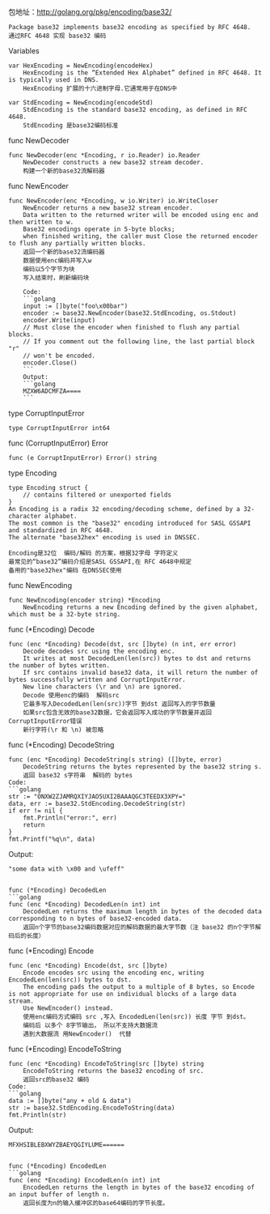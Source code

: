 包地址：http://golang.org/pkg/encoding/base32/
```golang
Package base32 implements base32 encoding as specified by RFC 4648.
通过RFC 4648 实现 base32 编码
```

Variables
```golang
var HexEncoding = NewEncoding(encodeHex)
	HexEncoding is the “Extended Hex Alphabet” defined in RFC 4648. It is typically used in DNS.
	HexEncoding 扩展的十六进制字母.它通常用于在DNS中
```

```golang
var StdEncoding = NewEncoding(encodeStd)
	StdEncoding is the standard base32 encoding, as defined in RFC 4648.
	StdEncoding 是base32编码标准
```

func NewDecoder
```golang
func NewDecoder(enc *Encoding, r io.Reader) io.Reader
	NewDecoder constructs a new base32 stream decoder.
	构建一个新的base32流解码器
```

func NewEncoder
```golang
func NewEncoder(enc *Encoding, w io.Writer) io.WriteCloser
	NewEncoder returns a new base32 stream encoder. 
	Data written to the returned writer will be encoded using enc and then written to w. 
	Base32 encodings operate in 5-byte blocks; 
	when finished writing, the caller must Close the returned encoder to flush any partially written blocks.
	返回一个新的base32流编码器
	数据使用enc编码并写入w
	编码以5个字节为块
	写入结束时，刷新编码块
	
	Code:
	```golang
	input := []byte("foo\x00bar")
	encoder := base32.NewEncoder(base32.StdEncoding, os.Stdout)
	encoder.Write(input)
	// Must close the encoder when finished to flush any partial blocks.
	// If you comment out the following line, the last partial block "r"
	// won't be encoded.
	encoder.Close()
	```
	Output:
	```golang
	MZXW6ADCMFZA====
	```
```

type CorruptInputError
```golang
type CorruptInputError int64
```

func (CorruptInputError) Error
```golang
func (e CorruptInputError) Error() string
```

type Encoding
```golang
type Encoding struct {
    // contains filtered or unexported fields
}
An Encoding is a radix 32 encoding/decoding scheme, defined by a 32-character alphabet. 
The most common is the "base32" encoding introduced for SASL GSSAPI and standardized in RFC 4648. 
The alternate "base32hex" encoding is used in DNSSEC.

Encoding是32位  编码/解码 的方案，根据32字母 字符定义
最常见的“base32”编码介绍是SASL GSSAPI,在 RFC 4648中规定
备用的"base32hex"编码 在DNSSEC使用
```

func NewEncoding
```golang
func NewEncoding(encoder string) *Encoding
	NewEncoding returns a new Encoding defined by the given alphabet, which must be a 32-byte string.
```

func (*Encoding) Decode
```golang
func (enc *Encoding) Decode(dst, src []byte) (n int, err error)
	Decode decodes src using the encoding enc. 
	It writes at most DecodedLen(len(src)) bytes to dst and returns the number of bytes written. 
	If src contains invalid base32 data, it will return the number of bytes successfully written and CorruptInputError. 
	New line characters (\r and \n) are ignored.
	Decode 使用enc的编码  解码src
	它最多写入DecodedLen(len(src))字节 到dst 返回写入的字节数量
	如果src包含无效的base32数据，它会返回写入成功的字节数量并返回CorruptInputError错误
	新行字符(\r 和 \n) 被忽略
```

func (*Encoding) DecodeString
```golang
func (enc *Encoding) DecodeString(s string) ([]byte, error)
	DecodeString returns the bytes represented by the base32 string s.
	返回 base32 s字符串  解码的 bytes
Code:
```golang
str := "ONXW2ZJAMRQXIYJAO5UXI2BAAAQGC3TEEDX3XPY="
data, err := base32.StdEncoding.DecodeString(str)
if err != nil {
    fmt.Println("error:", err)
    return
}
fmt.Printf("%q\n", data)
```
Output:
```golang
"some data with \x00 and \ufeff"
```
```

func (*Encoding) DecodedLen
```golang
func (enc *Encoding) DecodedLen(n int) int
	DecodedLen returns the maximum length in bytes of the decoded data corresponding to n bytes of base32-encoded data.
	返回n个字节的base32编码数据对应的解码数据的最大字节数（注 base32 的n个字节解码后的长度）
```

func (*Encoding) Encode
```golang
func (enc *Encoding) Encode(dst, src []byte)
	Encode encodes src using the encoding enc, writing EncodedLen(len(src)) bytes to dst.
	The encoding pads the output to a multiple of 8 bytes, so Encode is not appropriate for use on individual blocks of a large data stream. 
	Use NewEncoder() instead.
	使用enc编码方式编码 src ,写入 EncodedLen(len(src)) 长度 字节 到dst。
	编码后 以多个 8字节输出， 所以不支持大数据流
	遇到大数据流 用NewEncoder()  代替
```

func (*Encoding) EncodeToString
```golang
func (enc *Encoding) EncodeToString(src []byte) string
	EncodeToString returns the base32 encoding of src.
	返回src的base32 编码
Code:
```golang
data := []byte("any + old & data")
str := base32.StdEncoding.EncodeToString(data)
fmt.Println(str)
```
Output:
```golang
MFXHSIBLEBXWYZBAEYQGIYLUME======
```
```

func (*Encoding) EncodedLen
```golang
func (enc *Encoding) EncodedLen(n int) int
	EncodedLen returns the length in bytes of the base32 encoding of an input buffer of length n.
	返回长度为n的输入缓冲区的base64编码的字节长度。
```
